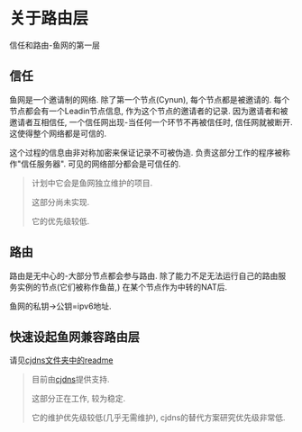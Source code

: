 # 关于路由层
信任和路由-鱼网的第一层

## 信任
鱼网是一个邀请制的网络. 除了第一个节点(Cynun), 每个节点都是被邀请的. 
每个节点都会有一个Leadin节点信息, 作为这个节点的邀请者的记录. 
因为邀请者和被邀请者互相信任, 一个信任网出现-当任何一个环节不再被信任时, 信任网就被断开. 这使得整个网络都是可信的. 

这个过程的信息由非对称加密来保证记录不可被伪造. 负责这部分工作的程序被称作"信任服务器". 可见的网络部分都会是可信任的. 

> 计划中它会是鱼网独立维护的项目. 
>
> 这部分尚未实现. 
>
> 它的优先级较低. 

## 路由
路由是无中心的-大部分节点都会参与路由. 
除了能力不足无法运行自己的路由服务实例的节点(它们被称作鱼苗,) 在某个节点作为中转的NAT后. 

鱼网的私钥->公钥=ipv6地址.

## 快速设起鱼网兼容路由层
请见[cjdns文件夹中的readme](./CJDNS/readme.md)

> 目前由[cjdns](https://github.com/cjdelisle/cjdns)提供支持.
>
> 这部分正在工作, 较为稳定. 
>
> 它的维护优先级较低(几乎无需维护), cjdns的替代方案研究优先级非常低.
